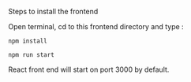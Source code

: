 Steps to install the frontend 

Open terminal, cd to this frontend directory and type :

``` npm install    ```

``` npm run start ```


React front end will start on port 3000 by default.

